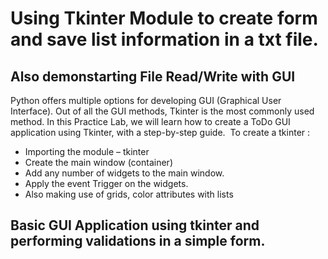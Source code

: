 # Using Tkinter Module to create form and save list information in a txt file.

Also demonstarting File Read/Write with GUI
---
Python offers multiple options for developing GUI (Graphical User Interface). Out of all the GUI methods, Tkinter is the most commonly used method. In this Practice Lab, we will learn how to create a ToDo GUI application using Tkinter, with a step-by-step guide. 
To create a tkinter : 
- Importing the module – tkinter
- Create the main window (container)
- Add any number of widgets to the main window.
- Apply the event Trigger on the widgets.
- Also making use of grids, color attributes with lists
  
Basic GUI Application using tkinter and performing validations in a simple form. 
---
